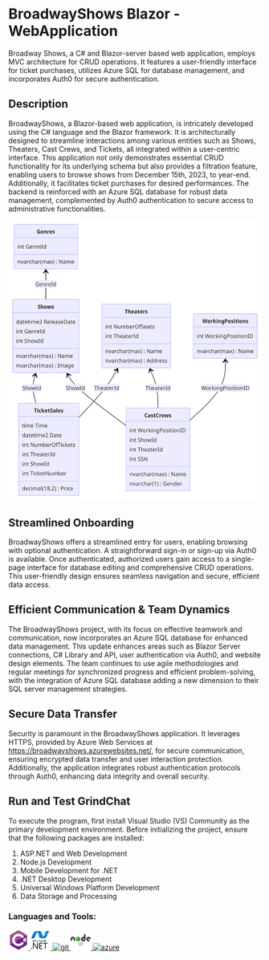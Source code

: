 # BroadwayShows Blazor - WebApplication 

Broadway Shows, a C# and Blazor-server based web application, employs MVC architecture for CRUD operations. It features a user-friendly interface for ticket purchases, utilizes Azure SQL for database management, and incorporates Auth0 for secure authentication.

## Description

BroadwayShows, a Blazor-based web application, is intricately developed using the C# language and the Blazor framework. It is architecturally designed to streamline interactions among various entities such as Shows, Theaters, Cast Crews, and Tickets, all integrated within a user-centric interface. This application not only demonstrates essential CRUD functionality for its underlying schema but also provides a filtration feature, enabling users to browse shows from December 15th, 2023, to year-end. Additionally, it facilitates ticket purchases for desired performances. The backend is reinforced with an Azure SQL database for robust data management, complemented by Auth0 authentication to secure access to administrative functionalities. 

![image](https://github.com/oteomamo/BroadwayShows-Blazor/blob/master/BroadwayShows.Blazor/wwwroot/css/2023-12-25-204201.png)


## Streamlined Onboarding

BroadwayShows offers a streamlined entry for users, enabling browsing with optional authentication. A straightforward sign-in or sign-up via Auth0 is available. Once authenticated, authorized users gain access to a single-page interface for database editing and comprehensive CRUD operations. This user-friendly design ensures seamless navigation and secure, efficient data access.

## Efficient Communication & Team Dynamics

The BroadwayShows project, with its focus on effective teamwork and communication, now incorporates an Azure SQL database for enhanced data management. This update enhances areas such as Blazor Server connections, C# Library and API, user authentication via Auth0, and website design elements. The team continues to use agile methodologies and regular meetings for synchronized progress and efficient problem-solving, with the integration of Azure SQL database adding a new dimension to their SQL server management strategies.

## Secure Data Transfer

Security is paramount in the BroadwayShows application. It leverages HTTPS, provided by Azure Web Services at https://broadwayshows.azurewebsites.net/, for secure communication, ensuring encrypted data transfer and user interaction protection. Additionally, the application integrates robust authentication protocols through Auth0, enhancing data integrity and overall security.

## Run and Test GrindChat

To execute the program, first install Visual Studio (VS) Community as the primary development environment. 
Before initializing the project, ensure that the following packages are installed:

1. ASP.NET and Web Development
2. Node.js Development
3. Mobile Development for .NET
4. .NET Desktop Development
5. Universal Windows Platform Development
6. Data Storage and Processing



<h3 align="left">Languages and Tools:</h3>
 <a href="https://www.w3schools.com/cs/" target="_blank" rel="noreferrer"> <img src="https://raw.githubusercontent.com/devicons/devicon/master/icons/csharp/csharp-original.svg" alt="csharp" width="40" height="40"/> </a> <a href="https://dotnet.microsoft.com/" target="_blank" rel="noreferrer"> <img src="https://raw.githubusercontent.com/devicons/devicon/master/icons/dot-net/dot-net-original-wordmark.svg" alt="dotnet" width="40" height="40"/> </a> <a href="https://git-scm.com/" target="_blank" rel="noreferrer"> <img src="https://www.vectorlogo.zone/logos/git-scm/git-scm-icon.svg" alt="git" width="40" height="40"/> </a> <a href="https://nodejs.org" target="_blank" rel="noreferrer"> <img src="https://raw.githubusercontent.com/devicons/devicon/master/icons/nodejs/nodejs-original-wordmark.svg" alt="nodejs" width="40" height="40"/> </a> <a href="https://azure.microsoft.com/en-in/" target="_blank" rel="noreferrer"> <img src="https://www.vectorlogo.zone/logos/microsoft_azure/microsoft_azure-icon.svg" alt="azure" width="40" height="40"/> </a>   </p>
